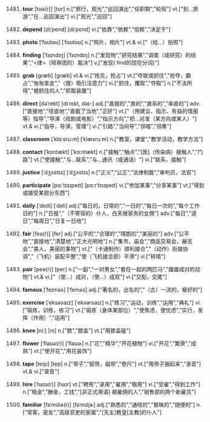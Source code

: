 1481. **tour**
[tʊə(r)]  [tʊr]
n.["旅行，观光","巡回演出","任职期","轮班"]  vt.["到…旅游","在…巡回演出"]  vi.["观光","巡回"]  

1482. **depend**
[dɪˈpend]  [dɪˈpɛnd]
vi.["依靠","依赖","信赖","决定于"]  

1483. **photo**
[ˈfəʊtəʊ]  [ˈfoʊtoʊ]
n.["照片，相片"]  vt.& vi.["（给…）拍照"]  

1484. **finding**
[ˈfaɪndɪŋ]  [ˈfaɪndɪŋ]
n.["发现物","研究结果","调查（或研究）的结果","<律>（陪审团的）裁决"]  v.["发现( find的现在分词)"]  

1485. **grab**
[græb]  [ɡræb]
vt.& vi.["抢先，抢占"]  vt.["夺取或抓住","抢夺，霸占","匆匆拿走","〈俚〉吸引注意力"]  vi.["抓住，攫取","夺取"]  n.["不法所得","被抓住的人","抓取装置"]  

1486. **direct**
[dəˈrekt]  [dɪˈrɛkt, daɪ-]
adj.["直接的","直的","直系的","率直的"]  adv.["直接地","径直地","直截了当地","正好"]  vt.["（用建议、指示、有益的情报等）指导","导演（戏剧或电影）","指示方向","把…对准（某方向或某人）"]  vt.& vi.["指导，导演，管理"]  vi.["引路","当向导","领唱","领奏"]  

1487. **classroom**
[ˈklɑ:sru:m]  [ˈklæsru:m]
n.["教室，课堂","教学活动，教学方法"]  

1488. **contact**
[ˈkɒntækt]  [ˈkɑ:ntækt]
n.["接触","触点","[医]（传染病）接触人","门路"]  vt.["使接触","与…联系","与…通讯（或通话）"]  vi.["联系，接触"]  

1489. **justice**
[ˈdʒʌstɪs]  [ˈdʒʌstɪs]
n.["正义","公正","法律制裁","审判员，法官"]  

1490. **participate**
[pɑ:ˈtɪsɪpeɪt]  [pɑ:rˈtɪsɪpeɪt]
vi.["参加某事","分享某事"]  vt.["得到或接受某部分东西"]  

1491. **daily**
[ˈdeɪli]  [ˈdeli]
adj.["每日的，日常的","一日的","每日一次的","每个工作日的"]  n.["日报","（不寄宿的）仆人，白天做家务的女佣"]  adv.["每日","逐日","每周日","日复一日地"]  

1492. **fair**
[feə(r)]  [fer]
adj.["公平的","合理的","晴朗的","美丽的"]  adv.["公平地","直接地","清楚地","正大光明地"]  n.["集市，庙会","商品交易会，展览会","美人，美丽的事物"]  vt.["（卡通制作）顺利接合","（动作）衔接协调","（飞机）装配平整","使（飞机接合部）平滑"]  vi.["转晴"]  

1493. **pair**
[peə(r)]  [per]
n.["一副","一对男女","套在一起的两匹马","雌雄成对的动物"]  vt.& vi.["（使…）成对，（使…）成双"]  vi.["交配，交尾"]  

1494. **famous**
[ˈfeɪməs]  [ˈfeməs]
adj.["著名的，出名的","〈古〉一流的，极好的"]  

1495. **exercise**
[ˈeksəsaɪz]  [ˈeksərsaɪz]
n.["练习","运动，训练","运用","典礼"]  vi.["锻炼，训练，练习"]  vt.["锻炼（身体某部位）","使焦虑，使忧虑","实行，发挥（作用）","运用"]  

1496. **knee**
[ni:]  [ni]
n.["膝","膝盖"]  vt.["用膝盖碰"]  

1497. **flower**
[ˈflaʊə(r)]  [ˈflaʊɚ]
n.["花","精华","开花植物"]  vi.["开花","繁荣","成熟"]  vt.["使开花","用花装饰"]  

1498. **tape**
[teɪp]  [tep]
n.["带子","胶带，磁带","卷尺"]  vt.["用带子捆起来","录音"]  vt.& vi.["录音"]  

1499. **hire**
[ˈhaɪə(r)]  [haɪr]
vt.["聘用","录用","雇用","租用"]  vi.["受雇","得到工作"]  n.["租金","酬金，工钱","[非正式用语] 被雇佣的人","销售部的两个新雇员"]  

1500. **familiar**
[fəˈmɪliə(r)]  [fəˈmɪljɚ]
adj.["熟悉的","通晓的","冒昧的","随便的"]  n.["常客，密友","高级官吏的家属","[天主]教皇[主教]的仆人"]  

